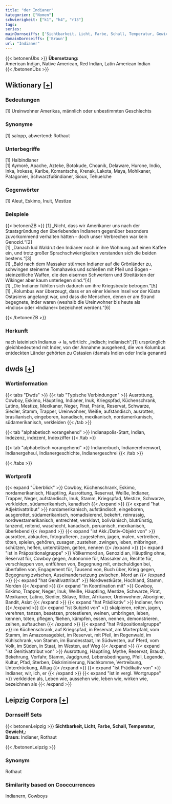 ```yaml
---
title: "der Indianer"
kategorien: ["Nomen"]
schwierigkeit: ["k1", "h4", "r13"]
tags:
series:
mainDornseiffs: ['Sichtbarkeit, Licht, Farbe, Schall, Temperatur, Gewicht,']
domainDornseiffs: ['Braun']
url: "Indianer"
---
```


{{< betonenÜbs >}}
**Übersetzung:**  
American Indian, Native American, Red Indian, Latin American Indian  
{{< /betonenÜbs >}}

## Wiktionary [[+](https://de.wiktionary.org/wiki/Indianer)]

### Bedeutungen
[1] Ureinwohner Amerikas, männlich oder unbestimmten Geschlechts  

### Synonyme
[1] salopp, abwertend: Rothaut  

### Unterbegriffe
[1] Halbindianer  
[1] Aymoré, Apache, Azteke, Botokude, Choanik, Delaware, Hurone, Indio, Inka, Irokese, Karibe, Komantsche, Krenak, Lakota, Maya, Mohikaner, Patagonier, Schwarzfußindianer, Sioux, Tehuelche  

### Gegenwörter
[1] Aleut, Eskimo, Inuit, Mestize  

### Beispiele
{{< betonenZB >}}
[1] „Nicht, dass wir Amerikaner uns nach der Staatsgründung den überlebenden Indianern gegenüber besonders zuvorkommend verhalten hätten - doch unser Verbrechen war kein Genozid.“[2]  
[1] „Danach lud Waldrut den Indianer noch in ihre Wohnung auf einen Kaffee ein, und trotz großer Sprachschwierigkeiten verstanden sich die beiden bestens.“[3]  
[1] „Bald nach dem Massaker stürmen Indianer auf die Grönländer zu, schwingen steinerne Tomahawks und schießen mit Pfeil und Bogen - steinzeitliche Waffen, die den eisernen Schwertern und Streitäxten der Wikinger aber kaum unterlegen sind.“[4]  
[1] „Die Indianer fühlten sich dadurch um ihre Kriegsbeute betrogen.“[5]  
[1] „Kolumbus war überzeugt, dass er an einer kleinen Insel vor der Küste Ostasiens angelangt war, und dass die Menschen, denen er am Strand begegnete, Inder waren (weshalb die Ureinwohner bis heute als »Indios« oder »Indianer« bezeichnet werden).“[6]  

{{< /betonenZB >}}
### Herkunft
nach lateinisch Indianus → la, wörtlich: „indisch; indianisch“;[1] ursprünglich gleichbedeutend mit Inder, von der Annahme ausgehend, die von Kolumbus entdeckten Länder gehörten zu Ostasien (damals Indien oder India genannt)  



## dwds [[+](https://www.dwds.de/wb/Indianer)]

### Wortinformation
{{< tabs "Dwds" >}}
{{< tab "Typische Verbindungen" >}}
Ausrottung, Cowboy, Eskimo, Häuptling, Indianer, Inuk, Kriegspfad, Küchenschrank, Latino, Mestize, Mexikaner, Neger, Pirat, Prärie, Reservat, Schwarze, Siedler, Stamm, Trapper, Ureinwohner, Weiße, aufständisch, ausrotten, brasilianisch, eingeboren, kanadisch, mexikanisch, nordamerikanisch, südamerikanisch, verkleiden
{{< /tab >}}

{{< tab "alphabetisch vorangehend" >}}
Indianapolis-Start, Indian, Indezenz, indezent, Indexziffer
{{< /tab >}}

{{< tab "alphabetisch vorangehend" >}}
Indianerbuch, Indianerehrenwort, Indianergeheul, Indianergeschichte, Indianergeschrei
{{< /tab >}}

{{< /tabs >}}

### Wortprofil
{{< expand "Überblick" >}} Cowboy, Küchenschrank, Eskimo, nordamerikanisch, Häuptling, Ausrottung, Reservat, Weiße, Indianer, Trapper, Neger, aufständisch, Inuk, Stamm, Kriegspfad, Mestize, Schwarze, verkleiden, südamerikanisch, kanadisch {{< /expand >}}
{{< expand "hat Adjektivattribut" >}} nordamerikanisch, aufständisch, eingeboren, ausgerottet, südamerikanisch, nomadisierend, bekehrt, reinrassig, nordwestamerikanisch, entrechtet, versklavt, bolivianisch, blutrünstig, tanzend, reitend, waschecht, kanadisch, peruanisch, mexikanisch, überlebend {{< /expand >}}
{{< expand "ist Akk./Dativ-Objekt von" >}} ausrotten, abkaufen, fotografieren, zugestehen, jagen, malen, vertreiben, töten, spielen, gehören, zusagen, zustehen, zwingen, leben, mitbringen, schützen, helfen, unterstützen, gelten, nennen {{< /expand >}}
{{< expand "ist in Präpositionalgruppe" >}} Völkermord an, Genozid an, Häuptling ohne, Reservat für, Cowboy gegen, Autonomie für, Massaker an, Rechte für, verschleppen von, entführen von, Begegnung mit, entschuldigen bei, überfallen von, Engagement für, Tausend von, Buch über, Krieg gegen, Begegnung zwischen, Auseinandersetzung zwischen, Mord an {{< /expand >}}
{{< expand "hat Genitivattribut" >}} Nordwestküste, Hochland, Stamm, Norden {{< /expand >}}
{{< expand "in Koordination mit" >}} Cowboy, Eskimo, Trapper, Neger, Inuk, Weiße, Häuptling, Mestize, Schwarze, Pirat, Mexikaner, Latino, Siedler, Sklave, Ritter, Afrikaner, Ureinwohner, Aborigine, Bandit, Asiat {{< /expand >}}
{{< expand "hat Prädikativ" >}} Indianer, fern {{< /expand >}}
{{< expand "ist Subjekt von" >}} skalpieren, reiten, jagen, verehren, tanzen, besetzen, protestieren, weinen, umbringen, leben, kennen, töten, pflegen, fliehen, kämpfen, essen, nennen, demonstrieren, zeihen, auftauchen {{< /expand >}}
{{< expand "hat Präpositionalgruppe" >}} im Küchenschrank, auf Kriegspfad, in Reservat, am Marterpfahl, vom Stamm, im Amazonasgebiet, im Reservat, mit Pfeil, im Regenwald, im Kühlschrank, von Stamm, im Bundesstaat, im Südwesten, auf Pferd, vom Volk, im Süden, in Staat, im Westen, auf Weg {{< /expand >}}
{{< expand "ist Genitivattribut von" >}} Ausrottung, Häuptling, Mythe, Reservat, Brauch, Bekehrung, Vorfahr, Stamm, Jagdgrund, Lebensbedingung, Pfeil, Legende, Kultur, Pfad, Sterben, Diskriminierung, Nachkomme, Vertreibung, Unterdrückung, Alltag {{< /expand >}}
{{< expand "ist Prädikativ von" >}} Indianer, wir, ich, er {{< /expand >}}
{{< expand "ist in vergl. Wortgruppe" >}} verkleiden als, Leben wie, aussehen wie, leben wie, wirken wie, bezeichnen als {{< /expand >}}

## Leipzig Corpora [[+](https://corpora.uni-leipzig.de/en/res?word=Indianer&corpusId=deu_newscrawl-public_2018)]

### Dornseiff Sets
{{< betonenLeipzig >}}
**Sichtbarkeit, Licht, Farbe, Schall, Temperatur, Gewicht,:**  
**Braun:** Indianer, Rothaut  

{{< /betonenLeipzig >}}

### Synonym
Rothaut


### Similarity based on Cooccurrences
Indianern, Cowboys

